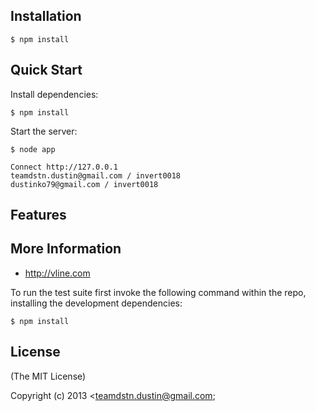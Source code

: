 ## Installation

    $ npm install

## Quick Start

 Install dependencies:

    $ npm install

 Start the server:

    $ node app

    Connect http://127.0.0.1
    teamdstn.dustin@gmail.com / invert0018
    dustinko79@gmail.com / invert0018

## Features


## More Information
  * http://vline.com

To run the test suite first invoke the following command within the repo, installing the development dependencies:

    $ npm install

## License

(The MIT License)

Copyright (c) 2013 &lt;teamdstn.dustin@gmail.com;
